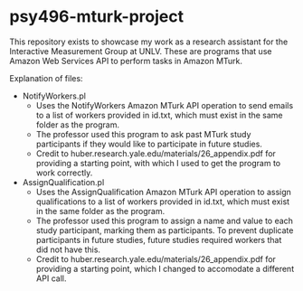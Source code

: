 # psy496-mturk-project
This repository exists to showcase my work as a research assistant for the Interactive Measurement Group at UNLV.
These are programs that use Amazon Web Services API to perform tasks in Amazon MTurk.

Explanation of files:
* NotifyWorkers.pl
  * Uses the NotifyWorkers Amazon MTurk API operation to send emails to a list of workers provided in id.txt, which must exist in the        same folder as the program.
  * The professor used this program to ask past MTurk study participants if they would like to participate in future studies.
  * Credit to huber.research.yale.edu/materials/26_appendix.pdf for providing a starting point, with which I used to get the program to      work correctly.
* AssignQualification.pl
  * Uses the AssignQualification Amazon MTurk API operation to assign qualifications to a list of workers provided in id.txt, which must     exist in the same folder as the program.
  * The professor used this program to assign a name and value to each study participant, marking them as participants.  To prevent          duplicate participants in future studies, future studies required workers that did not have this.
  * Credit to huber.research.yale.edu/materials/26_appendix.pdf for providing a starting point, which I changed to accomodate a different     API call.
